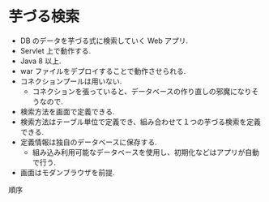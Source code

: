 # 芋づる検索

- DB のデータを芋づる式に検索していく Web アプリ.
- Servlet 上で動作する.
- Java 8 以上.
- war ファイルをデプロイすることで動作させられる.
- コネクションプールは用いない.
    - コネクションを張っていると、データベースの作り直しの邪魔になりそうなので.
- 検索方法を画面で定義できる.
- 検索方法はテーブル単位で定義でき、組み合わせて１つの芋づる検索を定義できる.
- 定義情報は独自のデータベースに保存する.
    - 組み込み利用可能なデータベースを使用し、初期化などはアプリが自動で行う.
- 画面はモダンブラウザを前提.

順序